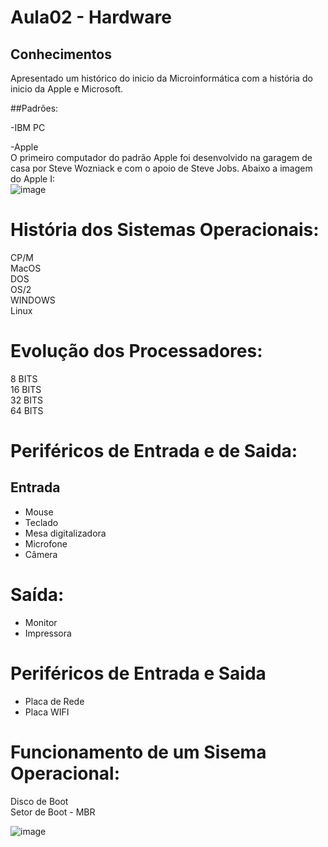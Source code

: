 # Aula02 - Hardware

## Conhecimentos

Apresentado um histórico do inicio da Microinformática com a história do inicio da Apple e Microsoft.<br>

##Padrões:<br>

-IBM PC<br>

-Apple<br>
O primeiro computador do padrão Apple foi desenvolvido na garagem de casa por Steve Wozniack e com o apoio de Steve Jobs. Abaixo a imagem do Apple I:<br>
![image](https://github.com/remajag/SENAI2023/assets/121033053/7911dfbb-4da4-4757-ab06-e2e2b3152aec)


# História dos Sistemas Operacionais:

CP/M <br>
MacOS<br>
DOS<br>
OS/2<br>
WINDOWS<br>
Linux<br>



# Evolução dos Processadores:
8 BITS<br>
16 BITS <br>
32 BITS <br>
64 BITS <br>



# Periféricos de Entrada e de Saida:

## Entrada
- Mouse<br>
- Teclado<br>
- Mesa digitalizadora<br>
- Microfone<br>
- Câmera<br>

# Saída:
- Monitor<br>
- Impressora<br>

# Periféricos de Entrada e Saida

- Placa de Rede<br>
- Placa WIFI<br>


# Funcionamento de um Sisema Operacional:

Disco de Boot<br>
Setor de Boot - MBR<br>


![image](https://github.com/remajag/SENAI2023/assets/121033053/bbb060a5-378f-4cb9-ba34-64cfbb9feec6)
